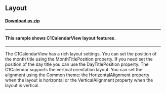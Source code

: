 ## Layout
#### [Download as zip](https://minhaskamal.github.io/DownGit/#/home?url=https://github.com/GrapeCity/ComponentOne-WinForms-Samples/tree/master/NetFramework\CalendarView\VB\Layout)
____
#### This sample shows C1CalendarView layout features.
____
The C1CalendarView has a rich layout settings. You can set the position of the month title using the MonthTitlePosition property. If you need set the position of the day title you can use the DayTitlePosition property. The C1Calendar supports the vertical orientation layout. You can set the alignment using the Common theme: the HorizontalAlignment property when the layout is horizontal or the VerticalAlignment property when the layout is vertical. 